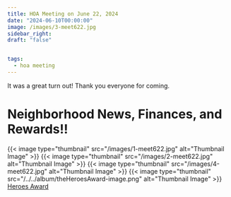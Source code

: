 ```yaml
---
title: HOA Meeting on June 22, 2024
date: "2024-06-10T00:00:00"
image: /images/3-meet622.jpg
sidebar_right:
draft: "false"


tags:
  - hoa meeting
---
```

It was a great turn out! Thank you everyone for coming.

# Neighborhood News, Finances, and Rewards!!


{{< image type="thumbnail" src="/images/1-meet622.jpg" alt="Thumbnail Image" >}}
{{< image type="thumbnail" src="/images/2-meet622.jpg" alt="Thumbnail Image" >}}
{{< image type="thumbnail" src="/images/4-meet622.jpg" alt="Thumbnail Image" >}}
{{< image type="thumbnail" src="/../../album/theHeroesAward-image.png" alt="Thumbnail Image" >}}&nbsp;&nbsp;&nbsp;<br>
[Heroes Award](/album/theHeroesAward.pdf)
